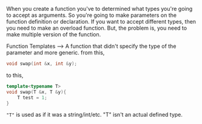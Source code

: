 When you create a function you've to determined what types you're going to accept
as arguments. So you're going to make parameters on the function definition or declaration.
If you want to accept different types, then you need to make an overload function.
But, the problem is, you need to make multiple version of the function.

Function Templates --> A function that didn't specify the type of the parameter and more generic.
from this,
```cpp
void swap(int &x, int &y);
```
to this,

```cpp
template<typename T>
void swap(T &x, T &y){
    T test = 1;
}
```
`"T"` is used as if it was a string/int/etc. "T" isn't an actual defined type.
